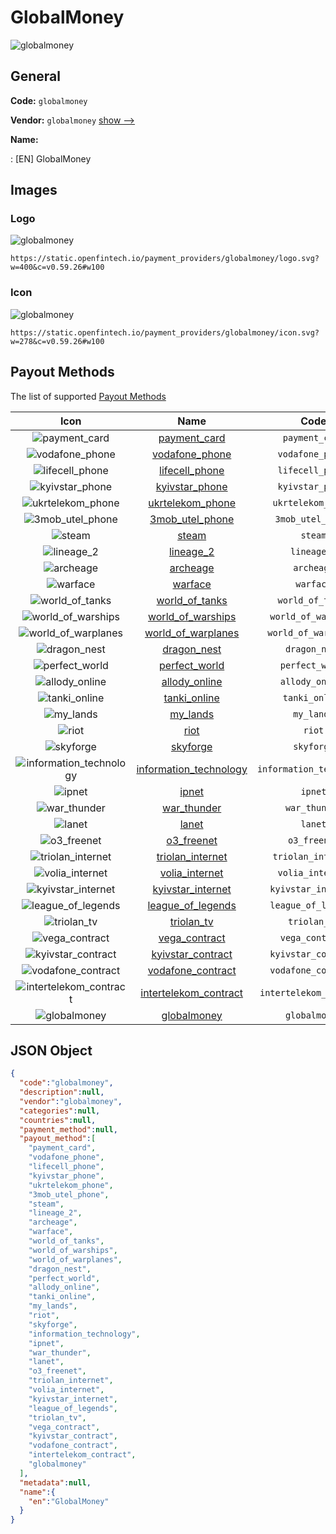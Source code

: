 
# GlobalMoney 
![globalmoney](https://static.openfintech.io/payment_providers/globalmoney/logo.svg?w=400&c=v0.59.26#w100)  

## General 
 
**Code:** `globalmoney` 
 
**Vendor:** `globalmoney` [show -->](/vendors/globalmoney/) 
 
**Name:** 
 
:	[EN] GlobalMoney 
 

## Images 

### Logo 
 
![globalmoney](https://static.openfintech.io/payment_providers/globalmoney/logo.svg?w=400&c=v0.59.26#w100)  

```
https://static.openfintech.io/payment_providers/globalmoney/logo.svg?w=400&c=v0.59.26#w100
```  

### Icon 
 
![globalmoney](https://static.openfintech.io/payment_providers/globalmoney/icon.svg?w=278&c=v0.59.26#w100)  

```
https://static.openfintech.io/payment_providers/globalmoney/icon.svg?w=278&c=v0.59.26#w100
```  

## Payout Methods 
 
The list of supported [Payout Methods](/payout-methods/) 

|Icon|Name|Code| 
|:---:|:---:|:---:| 
|![payment_card](https://static.openfintech.io/payout_methods/payment_card/icon.svg?w=278&c=v0.59.26#w40) |[payment_card](payout-methodspayment_card/)|`payment_card`| 
|![vodafone_phone](https://static.openfintech.io/payout_methods/vodafone_phone/icon.svg?w=278&c=v0.59.26#w40) |[vodafone_phone](payout-methodsvodafone_phone/)|`vodafone_phone`| 
|![lifecell_phone](https://static.openfintech.io/payout_methods/lifecell_phone/icon.svg?w=278&c=v0.59.26#w40) |[lifecell_phone](payout-methodslifecell_phone/)|`lifecell_phone`| 
|![kyivstar_phone](https://static.openfintech.io/payout_methods/kyivstar_phone/icon.svg?w=278&c=v0.59.26#w40) |[kyivstar_phone](payout-methodskyivstar_phone/)|`kyivstar_phone`| 
|![ukrtelekom_phone](https://static.openfintech.io/payout_methods/ukrtelekom_phone/icon.png?w=278&c=v0.59.26#w40) |[ukrtelekom_phone](payout-methodsukrtelekom_phone/)|`ukrtelekom_phone`| 
|![3mob_utel_phone](https://static.openfintech.io/payout_methods/3mob_utel_phone/icon.png?w=278&c=v0.59.26#w40) |[3mob_utel_phone](payout-methods3mob_utel_phone/)|`3mob_utel_phone`| 
|![steam](https://static.openfintech.io/payout_methods/steam/icon.png?w=278&c=v0.59.26#w40) |[steam](payout-methodssteam/)|`steam`| 
|![lineage_2](https://static.openfintech.io/payout_methods/lineage_2/icon.png?w=278&c=v0.59.26#w40) |[lineage_2](payout-methodslineage_2/)|`lineage_2`| 
|![archeage](https://static.openfintech.io/payout_methods/archeage/icon.png?w=278&c=v0.59.26#w40) |[archeage](payout-methodsarcheage/)|`archeage`| 
|![warface](https://static.openfintech.io/payout_methods/warface/icon.png?w=278&c=v0.59.26#w40) |[warface](payout-methodswarface/)|`warface`| 
|![world_of_tanks](https://static.openfintech.io/payout_methods/world_of_tanks/icon.png?w=278&c=v0.59.26#w40) |[world_of_tanks](payout-methodsworld_of_tanks/)|`world_of_tanks`| 
|![world_of_warships](https://static.openfintech.io/payout_methods/world_of_warships/icon.png?w=278&c=v0.59.26#w40) |[world_of_warships](payout-methodsworld_of_warships/)|`world_of_warships`| 
|![world_of_warplanes](https://static.openfintech.io/payout_methods/world_of_warplanes/icon.svg?w=278&c=v0.59.26#w40) |[world_of_warplanes](payout-methodsworld_of_warplanes/)|`world_of_warplanes`| 
|![dragon_nest](https://static.openfintech.io/payout_methods/dragon_nest/icon.png?w=278&c=v0.59.26#w40) |[dragon_nest](payout-methodsdragon_nest/)|`dragon_nest`| 
|![perfect_world](https://static.openfintech.io/payout_methods/perfect_world/icon.png?w=278&c=v0.59.26#w40) |[perfect_world](payout-methodsperfect_world/)|`perfect_world`| 
|![allody_online](https://static.openfintech.io/payout_methods/allody_online/icon.png?w=278&c=v0.59.26#w40) |[allody_online](payout-methodsallody_online/)|`allody_online`| 
|![tanki_online](https://static.openfintech.io/payout_methods/tanki_online/icon.png?w=278&c=v0.59.26#w40) |[tanki_online](payout-methodstanki_online/)|`tanki_online`| 
|![my_lands](https://static.openfintech.io/payout_methods/my_lands/icon.png?w=278&c=v0.59.26#w40) |[my_lands](payout-methodsmy_lands/)|`my_lands`| 
|![riot](https://static.openfintech.io/payout_methods/riot/icon.png?w=278&c=v0.59.26#w40) |[riot](payout-methodsriot/)|`riot`| 
|![skyforge](https://static.openfintech.io/payout_methods/skyforge/icon.png?w=278&c=v0.59.26#w40) |[skyforge](payout-methodsskyforge/)|`skyforge`| 
|![information_technology](https://static.openfintech.io/payout_methods/information_technology/icon.png?w=278&c=v0.59.26#w40) |[information_technology](payout-methodsinformation_technology/)|`information_technology`| 
|![ipnet](https://static.openfintech.io/payout_methods/ipnet/icon.png?w=278&c=v0.59.26#w40) |[ipnet](payout-methodsipnet/)|`ipnet`| 
|![war_thunder](https://static.openfintech.io/payout_methods/war_thunder/icon.png?w=278&c=v0.59.26#w40) |[war_thunder](payout-methodswar_thunder/)|`war_thunder`| 
|![lanet](https://static.openfintech.io/payout_methods/lanet/icon.png?w=278&c=v0.59.26#w40) |[lanet](payout-methodslanet/)|`lanet`| 
|![o3_freenet](https://static.openfintech.io/payout_methods/o3_freenet/icon.png?w=278&c=v0.59.26#w40) |[o3_freenet](payout-methodso3_freenet/)|`o3_freenet`| 
|![triolan_internet](https://static.openfintech.io/payout_methods/triolan_internet/icon.png?w=278&c=v0.59.26#w40) |[triolan_internet](payout-methodstriolan_internet/)|`triolan_internet`| 
|![volia_internet](https://static.openfintech.io/payout_methods/volia_internet/icon.png?w=278&c=v0.59.26#w40) |[volia_internet](payout-methodsvolia_internet/)|`volia_internet`| 
|![kyivstar_internet](https://static.openfintech.io/payout_methods/kyivstar_internet/icon.svg?w=278&c=v0.59.26#w40) |[kyivstar_internet](payout-methodskyivstar_internet/)|`kyivstar_internet`| 
|![league_of_legends](https://static.openfintech.io/payout_methods/league_of_legends/icon.png?w=278&c=v0.59.26#w40) |[league_of_legends](payout-methodsleague_of_legends/)|`league_of_legends`| 
|![triolan_tv](https://static.openfintech.io/payout_methods/triolan_tv/icon.png?w=278&c=v0.59.26#w40) |[triolan_tv](payout-methodstriolan_tv/)|`triolan_tv`| 
|![vega_contract](https://static.openfintech.io/payout_methods/vega_contract/icon.png?w=278&c=v0.59.26#w40) |[vega_contract](payout-methodsvega_contract/)|`vega_contract`| 
|![kyivstar_contract](https://static.openfintech.io/payout_methods/kyivstar_contract/icon.svg?w=278&c=v0.59.26#w40) |[kyivstar_contract](payout-methodskyivstar_contract/)|`kyivstar_contract`| 
|![vodafone_contract](https://static.openfintech.io/payout_methods/vodafone_contract/icon.svg?w=278&c=v0.59.26#w40) |[vodafone_contract](payout-methodsvodafone_contract/)|`vodafone_contract`| 
|![intertelekom_contract](https://static.openfintech.io/payout_methods/intertelekom_contract/icon.png?w=278&c=v0.59.26#w40) |[intertelekom_contract](payout-methodsintertelekom_contract/)|`intertelekom_contract`| 
|![globalmoney](https://static.openfintech.io/payout_methods/globalmoney/icon.svg?w=278&c=v0.59.26#w40) |[globalmoney](payout-methodsglobalmoney/)|`globalmoney`| 
 

## JSON Object 

```json
{
  "code":"globalmoney",
  "description":null,
  "vendor":"globalmoney",
  "categories":null,
  "countries":null,
  "payment_method":null,
  "payout_method":[
    "payment_card",
    "vodafone_phone",
    "lifecell_phone",
    "kyivstar_phone",
    "ukrtelekom_phone",
    "3mob_utel_phone",
    "steam",
    "lineage_2",
    "archeage",
    "warface",
    "world_of_tanks",
    "world_of_warships",
    "world_of_warplanes",
    "dragon_nest",
    "perfect_world",
    "allody_online",
    "tanki_online",
    "my_lands",
    "riot",
    "skyforge",
    "information_technology",
    "ipnet",
    "war_thunder",
    "lanet",
    "o3_freenet",
    "triolan_internet",
    "volia_internet",
    "kyivstar_internet",
    "league_of_legends",
    "triolan_tv",
    "vega_contract",
    "kyivstar_contract",
    "vodafone_contract",
    "intertelekom_contract",
    "globalmoney"
  ],
  "metadata":null,
  "name":{
    "en":"GlobalMoney"
  }
}
```  
